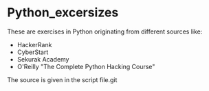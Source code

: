 ﻿# Python_excersizes
These are exercises in Python originating from different sources like:
- HackerRank
- CyberStart
- Sekurak Academy
- O'Reilly "The Complete Python Hacking Course"
 
The source is given in the script file.git 

